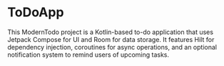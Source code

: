 # ToDoApp
This ModernTodo project is a Kotlin-based to-do application that uses Jetpack Compose for UI and Room for data storage. It features Hilt for dependency injection, coroutines for async operations, and an optional notification system to remind users of upcoming tasks.
